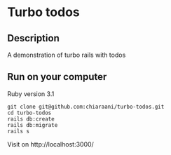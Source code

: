 # Turbo todos
## Description
A demonstration of turbo rails with todos

## Run on your computer

Ruby version 3.1

```
git clone git@github.com:chiaraani/turbo-todos.git
cd turbo-todos
rails db:create
rails db:migrate
rails s
```

Visit on http://localhost:3000/
